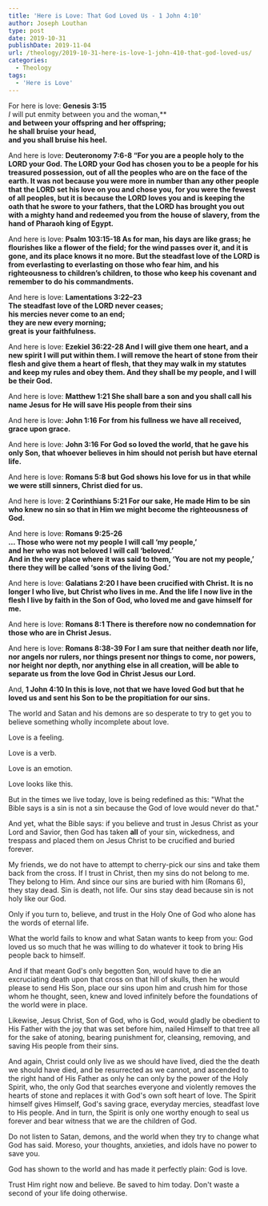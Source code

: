 ```yaml
---
title: 'Here is Love: That God Loved Us - 1 John 4:10'
author: Joseph Louthan
type: post
date: 2019-10-31
publishDate: 2019-11-04
url: /theology/2019-10-31-here-is-love-1-john-410-that-god-loved-us/
categories:
  - Theology
tags:
  - 'Here is Love'
---
```

For here is love: **Genesis 3:15**  
*I* will put enmity between you and the woman,**  
**and between your offspring and her offspring;**  
**he shall bruise your head,**  
**and you shall bruise his heel.** 

And here is love: **Deuteronomy 7:6-8 “For you are a people holy to the LORD your God. The LORD your God has chosen you to be a people for his treasured possession, out of all the peoples who are on the face of the earth. It was not because you were more in number than any other people that the LORD set his love on you and chose you, for you were the fewest of all peoples, but it is because the LORD loves you and is keeping the oath that he swore to your fathers, that the LORD has brought you out with a mighty hand and redeemed you from the house of slavery, from the hand of Pharaoh king of Egypt.**

And here is love: **Psalm 103:15-18 As for man, his days are like grass; he flourishes like a flower of the field; for the wind passes over it, and it is gone, and its place knows it no more. But the steadfast love of the LORD is from everlasting to everlasting on those who fear him, and his righteousness to children’s children, to those who keep his covenant and remember to do his commandments.**

And here is love: **Lamentations 3:22–23**  
    **The steadfast love of the LORD never ceases;**  
        **his mercies never come to an end;**  
    **they are new every morning;**  
        **great is your faithfulness.**

And here is love: **Ezekiel 36:22-28 And I will give them one heart, and a new spirit I will put within them. I will remove the heart of stone from their flesh and give them a heart of flesh, that they may walk in my statutes and keep my rules and obey them. And they shall be my people, and I will be their God.**

And here is love: **Matthew 1:21 She shall bare a son and you shall call his name Jesus for He will save His people from their sins**

And here is love: **John 1:16 For from his fullness we have all received, grace upon grace.**

And here is love: **John 3:16 For God so loved the world, that he gave his only Son, that whoever believes in him should not perish but have eternal life.**

And here is love: **Romans 5:8 but God shows his love for us in that while we were still sinners, Christ died for us.**

And here is love: **2 Corinthians 5:21 For our sake, He made Him to be sin who knew no sin so that in Him we might become the righteousness of God.**

And here is love: **Romans 9:25-26**   
**… Those who were not my people I will call ‘my people,’**  
**and her who was not beloved I will call ‘beloved.’**  
**And in the very place where it was said to them, ‘You are not my people,’**  
**there they will be called ‘sons of the living God.’**

And here is love: **Galatians 2:20 I have been crucified with Christ. It is no longer I who live, but Christ who lives in me. And the life I now live in the flesh I live by faith in the Son of God, who loved me and gave himself for me.**

And here is love: **Romans 8:1 There is therefore now no condemnation for those who are in Christ Jesus.**

And here is love: **Romans 8:38-39 For I am sure that neither death nor life, nor angels nor rulers, nor things present nor things to come, nor powers, nor height nor depth, nor anything else in all creation, will be able to separate us from the love God in Christ Jesus our Lord.**

And, **1 John 4:10 In this is love, not that we have loved God but that he loved us and sent his Son to be the propitiation for our sins.**

The world and Satan and his demons are so desperate to try to get you to believe something wholly incomplete about love.

Love is a feeling.

Love is a verb.

Love is an emotion.

Love looks like this.

But in the times we live today, love is being redefined as this: "What the Bible says is a sin is not a sin because the God of love would never do that."

And yet, what the Bible says: if you believe and trust in Jesus Christ as your Lord and Savior, then God has taken **all** of your sin, wickedness, and trespass and placed them on Jesus Christ to be crucified and buried forever.

My friends, we do not have to attempt to cherry-pick our sins and take them back from the cross. If I trust in Christ, then my sins do not belong to me. They belong to Him. And since our sins are buried with him (Romans 6), they stay dead. Sin is death, not life. Our sins stay dead because sin is not holy like our God.

Only if you turn to, believe, and trust in the Holy One of God who alone has the words of eternal life.

What the world fails to know and what Satan wants to keep from you: God loved us so much that he was willing to do whatever it took to bring His people back to himself.

And if that meant God's only begotten Son, would have to die an excruciating death upon that cross on that hill of skulls, then he would please to send His Son, place our sins upon him and crush him for those whom he thought, seen, knew and loved infinitely before the foundations of the world were in place.

Likewise, Jesus Christ, Son of God, who is God, would gladly be obedient to His Father with the joy that was set before him, nailed Himself to that tree all for the sake of atoning, bearing punishment for, cleansing, removing, and saving His people from their sins.

And again, Christ could only live as we should have lived, died the the death we should have died, and be resurrected as we cannot, and ascended to the right hand of His Father as only he can only by the power of the Holy Spirit, who, the only God that searches everyone and violently removes the hearts of stone and replaces it with God's own soft heart of love.  The Spirit himself gives Himself, God's saving grace, everyday mercies, steadfast love to His people.  And in turn, the Spirit is only one worthy enough to seal us forever and bear witness that we are the children of God.

Do not listen to Satan, demons, and the world when they try to change what God has said. Moreso, your thoughts, anxieties, and idols have no power to save you. 

God has shown to the world and has made it perfectly plain: God is love.

Trust Him right now and believe. Be saved to him today. Don't waste a second of your life doing otherwise.